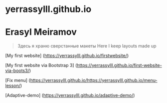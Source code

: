 # yerrassylll.github.io
# Erasyl Meiramov
>Здесь я храню сверстанные макеты
>Here I keep layouts made up

[My first website] (https://yerrassylll.github.io/firstwebsite/)

[My first website via Bootstrap 3] (https://yerrassylll.github.io/first-website-via-boots3/)

[Fix menu] (https://yerrassylll.github.io/https://yerrassylll.github.io/menu-lesson/)

[Adaptive-demo] (https://yerrassylll.github.io/adaptive-demo/)

